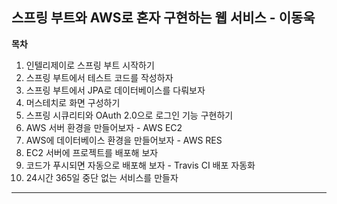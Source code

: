 ## 스프링 부트와 AWS로 혼자 구현하는 웹 서비스 - 이동욱

__목차__


1. 인텔리제이로 스프링 부트 시작하기
2. 스프링 부트에서 테스트 코드를 작성하자
3. 스프링 부트에서 JPA로 데이터베이스를 다뤄보자
4. 머스테치로 화면 구성하기
5. 스프링 시큐리티와 OAuth 2.0으로 로그인 기능 구현하기
6. AWS 서버 환경을 만들어보자 - AWS EC2
7. AWS에 데이터베이스 환경을 만들어보자 - AWS RES
8. EC2 서버에 프로젝트를 배포해 보자
9. 코드가 푸시되면 자동으로 배포해 보자 - Travis CI 배포 자동화
10. 24시간 365일 중단 없는 서비스를 만들자

---
